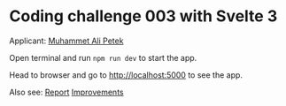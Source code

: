 # Coding challenge 003 with Svelte 3

Applicant: [Muhammet Ali Petek](mailto:malipetek@gmail.com)

Open terminal and run `npm run dev` to start the app.

Head to browser and go to [http://localhost:5000](http://localhost:5000) to see the app.

Also see:
[Report](./REPORT.md)
[Improvements](./IMPROVEMENTS.md)